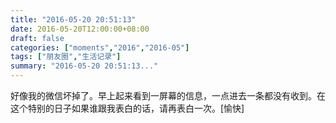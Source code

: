 ```yaml
---
title: "2016-05-20 20:51:13"
date: 2016-05-20T12:00:00+08:00
draft: false
categories: ["moments","2016","2016-05"]
tags: ["朋友圈","生活记录"]
summary: "2016-05-20 20:51:13..."
---
```


好像我的微信坏掉了。早上起来看到一屏幕的信息，一点进去一条都没有收到。在这个特别的日子如果谁跟我表白的话，请再表白一次。[愉快]

